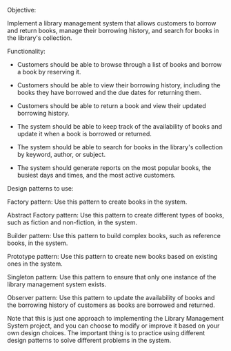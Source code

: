 Objective:

Implement a library management system that allows customers to borrow and return books, manage their borrowing history, and search for books in the library's collection.

Functionality:

* Customers should be able to browse through a list of books and borrow a book by reserving it.


* Customers should be able to view their borrowing history, including the books they have borrowed and the due dates for returning them.


* Customers should be able to return a book and view their updated borrowing history.


* The system should be able to keep track of the availability of books and update it when a book is borrowed or returned.


* The system should be able to search for books in the library's collection by keyword, author, or subject.


* The system should generate reports on the most popular books, the busiest days and times, and the most active customers.


Design patterns to use:

Factory pattern: Use this pattern to create books in the system. 

Abstract Factory pattern: Use this pattern to create different types of books, such as fiction and non-fiction, in the system.

Builder pattern: Use this pattern to build complex books, such as reference books, in the system.

Prototype pattern: Use this pattern to create new books based on existing ones in the system.

Singleton pattern: Use this pattern to ensure that only one instance of the library management system exists.

Observer pattern: Use this pattern to update the availability of books and the borrowing history of customers as books are borrowed and returned.

Note that this is just one approach to implementing the Library Management System project, and you can choose to modify or improve it based on your own design choices. The important thing is to practice using different design patterns to solve different problems in the system.
